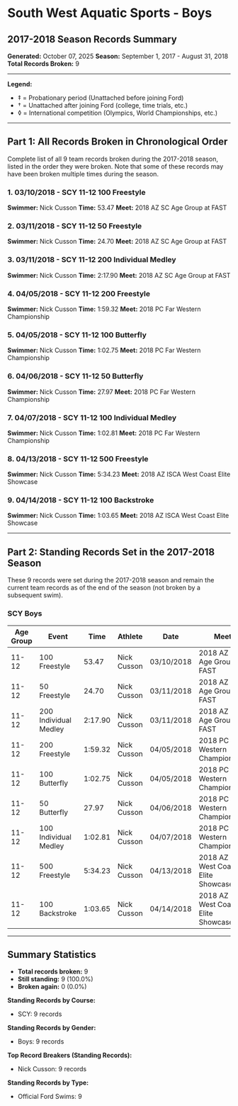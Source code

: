 # South West Aquatic Sports - Boys
## 2017-2018 Season Records Summary

**Generated:** October 07, 2025
**Season:** September 1, 2017 - August 31, 2018
**Total Records Broken:** 9

---

**Legend:**
- ‡ = Probationary period (Unattached before joining Ford)
- † = Unattached after joining Ford (college, time trials, etc.)
- ◊ = International competition (Olympics, World Championships, etc.)

---

## Part 1: All Records Broken in Chronological Order

Complete list of all 9 team records broken during the 2017-2018 season,
listed in the order they were broken. Note that some of these records may have
been broken multiple times during the season.

### 1. 03/10/2018 - SCY 11-12 100 Freestyle

**Swimmer:** Nick Cusson
**Time:** 53.47
**Meet:** 2018 AZ SC Age Group at FAST

### 2. 03/11/2018 - SCY 11-12 50 Freestyle

**Swimmer:** Nick Cusson
**Time:** 24.70
**Meet:** 2018 AZ SC Age Group at FAST

### 3. 03/11/2018 - SCY 11-12 200 Individual Medley

**Swimmer:** Nick Cusson
**Time:** 2:17.90
**Meet:** 2018 AZ SC Age Group at FAST

### 4. 04/05/2018 - SCY 11-12 200 Freestyle

**Swimmer:** Nick Cusson
**Time:** 1:59.32
**Meet:** 2018 PC Far Western Championship

### 5. 04/05/2018 - SCY 11-12 100 Butterfly

**Swimmer:** Nick Cusson
**Time:** 1:02.75
**Meet:** 2018 PC Far Western Championship

### 6. 04/06/2018 - SCY 11-12 50 Butterfly

**Swimmer:** Nick Cusson
**Time:** 27.97
**Meet:** 2018 PC Far Western Championship

### 7. 04/07/2018 - SCY 11-12 100 Individual Medley

**Swimmer:** Nick Cusson
**Time:** 1:02.81
**Meet:** 2018 PC Far Western Championship

### 8. 04/13/2018 - SCY 11-12 500 Freestyle

**Swimmer:** Nick Cusson
**Time:** 5:34.23
**Meet:** 2018 AZ ISCA West Coast Elite Showcase

### 9. 04/14/2018 - SCY 11-12 100 Backstroke

**Swimmer:** Nick Cusson
**Time:** 1:03.65
**Meet:** 2018 AZ ISCA West Coast Elite Showcase

---

## Part 2: Standing Records Set in the 2017-2018 Season

These 9 records were set during the 2017-2018 season and remain
the current team records as of the end of the season (not broken by a subsequent swim).

### SCY Boys

| Age Group | Event | Time | Athlete | Date | Meet |
|-----------|-------|------|---------|------|------|
| 11-12 | 100 Freestyle | 53.47 | Nick Cusson | 03/10/2018 | 2018 AZ SC Age Group at FAST |
| 11-12 | 50 Freestyle | 24.70 | Nick Cusson | 03/11/2018 | 2018 AZ SC Age Group at FAST |
| 11-12 | 200 Individual Medley | 2:17.90 | Nick Cusson | 03/11/2018 | 2018 AZ SC Age Group at FAST |
| 11-12 | 200 Freestyle | 1:59.32 | Nick Cusson | 04/05/2018 | 2018 PC Far Western Championship |
| 11-12 | 100 Butterfly | 1:02.75 | Nick Cusson | 04/05/2018 | 2018 PC Far Western Championship |
| 11-12 | 50 Butterfly | 27.97 | Nick Cusson | 04/06/2018 | 2018 PC Far Western Championship |
| 11-12 | 100 Individual Medley | 1:02.81 | Nick Cusson | 04/07/2018 | 2018 PC Far Western Championship |
| 11-12 | 500 Freestyle | 5:34.23 | Nick Cusson | 04/13/2018 | 2018 AZ ISCA West Coast Elite Showcase |
| 11-12 | 100 Backstroke | 1:03.65 | Nick Cusson | 04/14/2018 | 2018 AZ ISCA West Coast Elite Showcase |


---

## Summary Statistics

- **Total records broken:** 9
- **Still standing:** 9 (100.0%)
- **Broken again:** 0 (0.0%)

**Standing Records by Course:**
- SCY: 9 records

**Standing Records by Gender:**
- Boys: 9 records

**Top Record Breakers (Standing Records):**
- Nick Cusson: 9 records

**Standing Records by Type:**
- Official Ford Swims: 9
